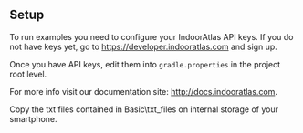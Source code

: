 ## Setup

To run examples you need to configure your IndoorAtlas API keys. If you do not have keys yet, 
go to https://developer.indooratlas.com and sign up.

Once you have API keys, edit them into `gradle.properties` in the project root level.

For more info visit our documentation site: http://docs.indooratlas.com.

Copy the txt files contained in Basic\txt_files on internal storage of your smartphone.



